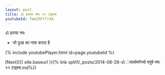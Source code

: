 ```yaml
---
layout: post
title: ॐ हराया नमः ११ टाइम्स
youtubeId: fmm1RFtTrXA
---
```

 
 
 ॐ हराया नमः  
 
 -  जो दुःख का नाश करता है 
 
  
 
  
 
 
 
 
 
 


{% include youtubePlayer.html id=page.youtubeId %}
 
[Next]({{ site.baseurl }}{% link  split1/_posts/2014-08-26-ॐ ावार्थमणेभ्यो वपुषे नमः ११ टाइम्स.md%})
 
